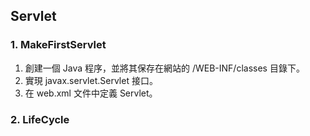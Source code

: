 ## Servlet

### 1. MakeFirstServlet
1. 創建一個 Java 程序，並將其保存在網站的 /WEB-INF/classes 目錄下。
2. 實現 javax.servlet.Servlet 接口。
3. 在 web.xml 文件中定義 Servlet。

### 2. LifeCycle
